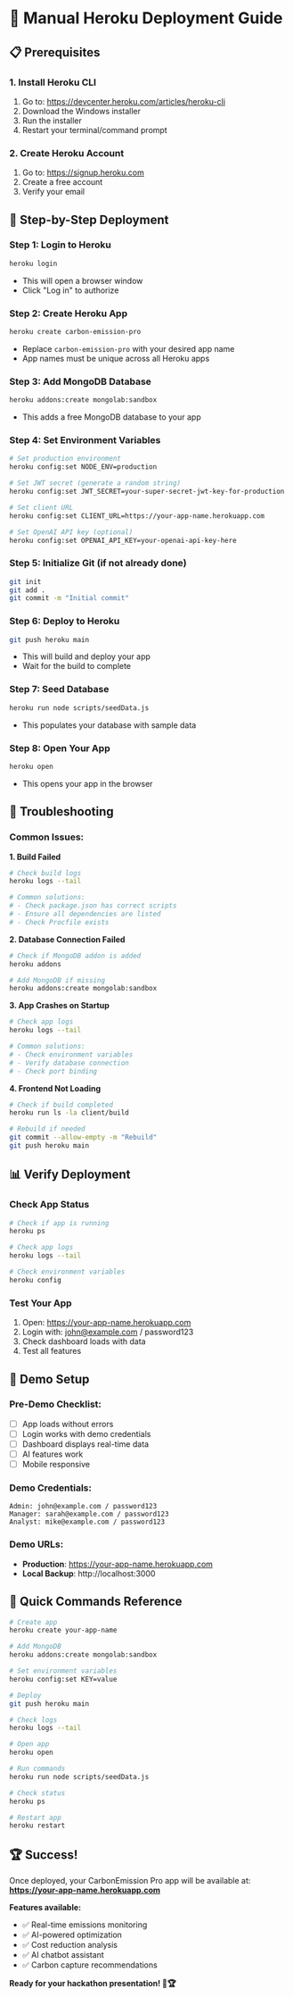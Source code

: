 # 🚀 Manual Heroku Deployment Guide

## 📋 Prerequisites

### **1. Install Heroku CLI**
1. Go to: https://devcenter.heroku.com/articles/heroku-cli
2. Download the Windows installer
3. Run the installer
4. Restart your terminal/command prompt

### **2. Create Heroku Account**
1. Go to: https://signup.heroku.com
2. Create a free account
3. Verify your email

## 🚀 Step-by-Step Deployment

### **Step 1: Login to Heroku**
```bash
heroku login
```
- This will open a browser window
- Click "Log in" to authorize

### **Step 2: Create Heroku App**
```bash
heroku create carbon-emission-pro
```
- Replace `carbon-emission-pro` with your desired app name
- App names must be unique across all Heroku apps

### **Step 3: Add MongoDB Database**
```bash
heroku addons:create mongolab:sandbox
```
- This adds a free MongoDB database to your app

### **Step 4: Set Environment Variables**
```bash
# Set production environment
heroku config:set NODE_ENV=production

# Set JWT secret (generate a random string)
heroku config:set JWT_SECRET=your-super-secret-jwt-key-for-production

# Set client URL
heroku config:set CLIENT_URL=https://your-app-name.herokuapp.com

# Set OpenAI API key (optional)
heroku config:set OPENAI_API_KEY=your-openai-api-key-here
```

### **Step 5: Initialize Git (if not already done)**
```bash
git init
git add .
git commit -m "Initial commit"
```

### **Step 6: Deploy to Heroku**
```bash
git push heroku main
```
- This will build and deploy your app
- Wait for the build to complete

### **Step 7: Seed Database**
```bash
heroku run node scripts/seedData.js
```
- This populates your database with sample data

### **Step 8: Open Your App**
```bash
heroku open
```
- This opens your app in the browser

## 🔧 Troubleshooting

### **Common Issues:**

**1. Build Failed**
```bash
# Check build logs
heroku logs --tail

# Common solutions:
# - Check package.json has correct scripts
# - Ensure all dependencies are listed
# - Check Procfile exists
```

**2. Database Connection Failed**
```bash
# Check if MongoDB addon is added
heroku addons

# Add MongoDB if missing
heroku addons:create mongolab:sandbox
```

**3. App Crashes on Startup**
```bash
# Check app logs
heroku logs --tail

# Common solutions:
# - Check environment variables
# - Verify database connection
# - Check port binding
```

**4. Frontend Not Loading**
```bash
# Check if build completed
heroku run ls -la client/build

# Rebuild if needed
git commit --allow-empty -m "Rebuild"
git push heroku main
```

## 📊 Verify Deployment

### **Check App Status**
```bash
# Check if app is running
heroku ps

# Check app logs
heroku logs --tail

# Check environment variables
heroku config
```

### **Test Your App**
1. Open: https://your-app-name.herokuapp.com
2. Login with: john@example.com / password123
3. Check dashboard loads with data
4. Test all features

## 🎯 Demo Setup

### **Pre-Demo Checklist:**
- [ ] App loads without errors
- [ ] Login works with demo credentials
- [ ] Dashboard displays real-time data
- [ ] AI features work
- [ ] Mobile responsive

### **Demo Credentials:**
```
Admin: john@example.com / password123
Manager: sarah@example.com / password123
Analyst: mike@example.com / password123
```

### **Demo URLs:**
- **Production**: https://your-app-name.herokuapp.com
- **Local Backup**: http://localhost:3000

## 🚀 Quick Commands Reference

```bash
# Create app
heroku create your-app-name

# Add MongoDB
heroku addons:create mongolab:sandbox

# Set environment variables
heroku config:set KEY=value

# Deploy
git push heroku main

# Check logs
heroku logs --tail

# Open app
heroku open

# Run commands
heroku run node scripts/seedData.js

# Check status
heroku ps

# Restart app
heroku restart
```

## 🏆 Success!

Once deployed, your CarbonEmission Pro app will be available at:
**https://your-app-name.herokuapp.com**

**Features available:**
- ✅ Real-time emissions monitoring
- ✅ AI-powered optimization
- ✅ Cost reduction analysis
- ✅ AI chatbot assistant
- ✅ Carbon capture recommendations

**Ready for your hackathon presentation! 🚀🏆**
